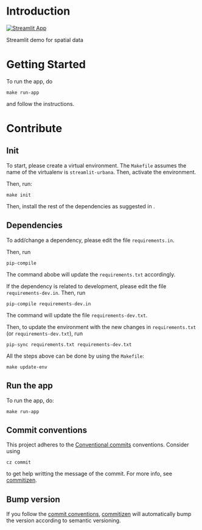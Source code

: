 # Introduction

[![Streamlit App](https://static.streamlit.io/badges/streamlit_badge_black_white.svg)](https://share.streamlit.io/pareyesv/streamlit-urbana)


Streamlit demo for spatial data

# Getting Started

To run the app, do

```console
make run-app
```

and follow the instructions.

# Contribute

## Init

To start, please create a virtual environment. The `Makefile` assumes the name of the virtualenv is `streamlit-urbana`. Then, activate the environment.

Then, run:

```console
make init
```

Then, install the rest of the dependencies as suggested in [](#dependencies).

## Dependencies

To add/change a dependency, please edit the file `requirements.in`.

Then, run

```console
pip-compile
```

The command abobe will update the `requirements.txt` accordingly.

If the dependency is related to development, please edit the file `requirements-dev.in`.
Then, run

```console
pip-compile requirements-dev.in
```

The command will update the file `requirements-dev.txt`.

Then, to update the environment with the new changes in `requirements.txt` (or `requirements-dev.txt`), run

```console
pip-sync requirements.txt requirements-dev.txt
```

All the steps above can be done by using the `Makefile`:

```console
make update-env
```

## Run the app

To run the app, do:

```console
make run-app
```

## Commit conventions

This project adheres to the [Conventional commits](https://www.conventionalcommits.org/) conventions. Consider using

```console
cz commit
```

to get help writting the message of the commit. For more info, see [commitizen](https://commitizen-tools.github.io/commitizen/).

## Bump version

If you follow the [commit conventions](#commit-conventions), [commitizen](https://commitizen-tools.github.io/commitizen/) will automatically bump the version according to semantic versioning.
